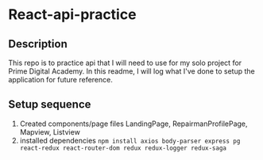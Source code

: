 # React-api-practice

## Description

This repo is to practice api that I will need to use for my solo project for Prime Digital Academy.
In this readme, I will log what I've done to setup the application for future reference.

## Setup sequence

1. Created components/page files
   LandingPage, RepairmanProfilePage, Mapview, Listview
2. installed dependencies
   `npm install axios body-parser express pg react-redux react-router-dom redux redux-logger redux-saga`
